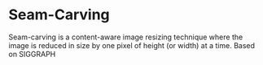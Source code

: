 # Seam-Carving

Seam-carving is a content-aware image resizing technique where the image is reduced in size by one pixel of height (or width) at a time.
Based on SIGGRAPH
